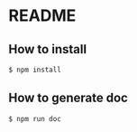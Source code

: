 # README

## How to install

```bash
$ npm install
```

## How to generate doc

```bash
$ npm run doc
```
